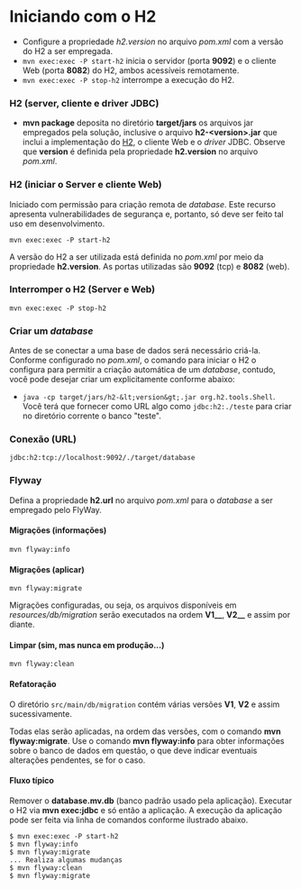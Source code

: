 # Iniciando com o H2
- Configure a propriedade _h2.version_ no arquivo _pom.xml_ com a versão do H2 a ser empregada.
- `mvn exec:exec -P start-h2` inicia o servidor (porta **9092**) e o cliente Web (porta **8082**) do H2, ambos acessíveis remotamente.
- `mvn exec:exec -P stop-h2` interrompe a execução do H2.

### H2 (server, cliente e driver JDBC)

- **mvn package** deposita no diretório **target/jars** 
os arquivos jar empregados pela solução, inclusive o arquivo **h2-&lt;version&gt;.jar** que inclui a implementação do [H2](http://www.h2database.com), o cliente Web e o _driver_ JDBC.
Observe que **version** é definida pela propriedade **h2.version** no arquivo _pom.xml_. 


### H2 (iniciar o Server e cliente Web)
Iniciado com permissão para criação remota de _database_. Este recurso apresenta
vulnerabilidades de segurança e, portanto, só deve ser feito tal uso em desenvolvimento.
 
```
mvn exec:exec -P start-h2
```
 
A versão do H2 a ser utilizada está definida no _pom.xml_ por meio da propriedade **h2.version**. As portas utilizadas são **9092** (tcp) e **8082** (web).

### Interromper o H2 (Server e Web)
 
```
mvn exec:exec -P stop-h2
```

### Criar um _database_
Antes de se conectar a uma base de dados será necessário criá-la. Conforme configurado
no _pom.xml_, o comando para iniciar o H2 o configura para permitir a criação automática
de um _database_, contudo, você pode desejar criar um explicitamente conforme abaixo:
 
 - `java -cp target/jars/h2-&lt;version&gt;.jar org.h2.tools.Shell`. Você terá que
  fornecer como URL algo como `jdbc:h2:./teste` para criar no diretório
   corrente o banco "teste".
   

### Conexão (URL)
```
jdbc:h2:tcp://localhost:9092/./target/database
```
   
### Flyway
Defina a propriedade **h2.url** no arquivo _pom.xml_ para o _database_ a ser
empregado pelo FlyWay. 

#### Migrações (informações)

```
mvn flyway:info
```

#### Migrações (aplicar)

```
mvn flyway:migrate
```

Migrações configuradas, ou seja, os arquivos disponíveis em 
_resources/db/migration_ serão executados na ordem **V1__**, **V2__** e 
assim por diante.

#### Limpar (sim, mas nunca em produção...)

```
mvn flyway:clean
```

#### Refatoração

O diretório `src/main/db/migration` contém várias versões **V1**, 
**V2** e assim sucessivamente. 

Todas elas serão aplicadas, na ordem das versões, com o comando
**mvn flyway:migrate**. Use o comando **mvn flyway:info** para obter
informações sobre o banco de dados em questão, o que deve indicar
eventuais alterações pendentes, se for o caso.


#### Fluxo típico
Remover o **database.mv.db** (banco padrão usado pela aplicação). Executar o
H2 via **mvn exec:jdbc** e só então a aplicação. A execução da aplicação pode ser
feita via linha de comandos conforme ilustrado abaixo.

```
$ mvn exec:exec -P start-h2
$ mvn flyway:info
$ mvn flyway:migrate
... Realiza algumas mudanças 
$ mvn flyway:clean
$ mvn flyway:migrate
```

